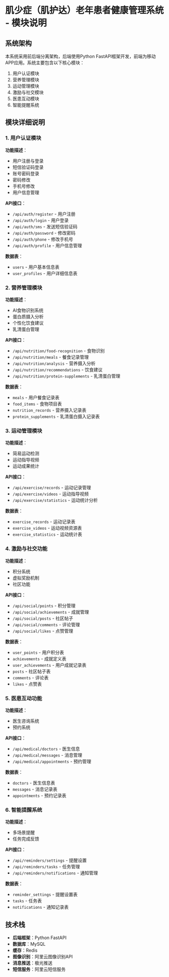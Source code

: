 # 肌少症（肌护达）老年患者健康管理系统 - 模块说明

## 系统架构

本系统采用前后端分离架构，后端使用Python FastAPI框架开发，前端为移动APP应用。系统主要包含以下核心模块：

1. 用户认证模块
2. 营养管理模块
3. 运动管理模块
4. 激励与社交模块
5. 医患互动模块
6. 智能提醒系统

## 模块详细说明

### 1. 用户认证模块

**功能描述**：
- 用户注册与登录
- 短信验证码登录
- 账号密码登录
- 密码修改
- 手机号修改
- 用户信息管理

**API接口**：
- `/api/auth/register` - 用户注册
- `/api/auth/login` - 用户登录
- `/api/auth/sms` - 发送短信验证码
- `/api/auth/password` - 修改密码
- `/api/auth/phone` - 修改手机号
- `/api/auth/profile` - 用户信息管理

**数据表**：
- `users` - 用户基本信息表
- `user_profiles` - 用户详细信息表

### 2. 营养管理模块

**功能描述**：
- AI食物识别系统
- 蛋白质摄入分析
- 个性化饮食建议
- 乳清蛋白管理

**API接口**：
- `/api/nutrition/food-recognition` - 食物识别
- `/api/nutrition/meals` - 餐食记录管理
- `/api/nutrition/analysis` - 营养摄入分析
- `/api/nutrition/recommendations` - 饮食建议
- `/api/nutrition/protein-supplements` - 乳清蛋白管理

**数据表**：
- `meals` - 用户餐食记录表
- `food_items` - 食物项目表
- `nutrition_records` - 营养摄入记录表
- `protein_supplements` - 乳清蛋白摄入记录表

### 3. 运动管理模块

**功能描述**：
- 简易运动检测
- 运动指导视频
- 运动成果统计

**API接口**：
- `/api/exercise/records` - 运动记录管理
- `/api/exercise/videos` - 运动指导视频
- `/api/exercise/statistics` - 运动统计分析

**数据表**：
- `exercise_records` - 运动记录表
- `exercise_videos` - 运动视频资源表
- `exercise_statistics` - 运动统计表

### 4. 激励与社交功能

**功能描述**：
- 积分系统
- 虚拟奖励机制
- 社区功能

**API接口**：
- `/api/social/points` - 积分管理
- `/api/social/achievements` - 成就管理
- `/api/social/posts` - 社区帖子
- `/api/social/comments` - 评论管理
- `/api/social/likes` - 点赞管理

**数据表**：
- `user_points` - 用户积分表
- `achievements` - 成就定义表
- `user_achievements` - 用户成就记录表
- `posts` - 社区帖子表
- `comments` - 评论表
- `likes` - 点赞表

### 5. 医患互动功能

**功能描述**：
- 医生咨询系统
- 预约系统

**API接口**：
- `/api/medical/doctors` - 医生信息
- `/api/medical/messages` - 消息管理
- `/api/medical/appointments` - 预约管理

**数据表**：
- `doctors` - 医生信息表
- `messages` - 消息记录表
- `appointments` - 预约记录表

### 6. 智能提醒系统

**功能描述**：
- 多场景提醒
- 任务完成反馈

**API接口**：
- `/api/reminders/settings` - 提醒设置
- `/api/reminders/tasks` - 任务管理
- `/api/reminders/notifications` - 通知管理

**数据表**：
- `reminder_settings` - 提醒设置表
- `tasks` - 任务表
- `notifications` - 通知记录表

## 技术栈

- **后端框架**：Python FastAPI
- **数据库**：MySQL
- **缓存**：Redis
- **图像识别**：阿里云图像识别API
- **消息推送**：极光推送
- **短信服务**：阿里云短信服务
